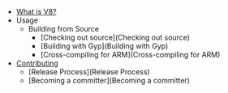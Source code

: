 * [What is V8?](Home)
* Usage
   * Building from Source
      * [Checking out source](Checking out source)
      * [Building with Gyp](Building with Gyp)
      * [Cross-compiling for ARM](Cross-compiling for ARM)
* [Contributing](Contributing)
   * [Release Process](Release Process)
   * [Becoming a committer](Becoming a committer)